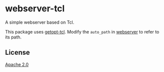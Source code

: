 # webserver-tcl
A simple webserver based on Tcl.

This package uses [getopt-tcl]. Modify the `auto_path` in [webserver] to refer to its path.

## License

[Apache 2.0]


[Apache 2.0]: <https://github.com/markuskimius/webserver-tcl/blob/master/LICENSE>
[webserver]: <https://github.com/markuskimius/webserver-tcl/blob/master/bin/webserver>
[getopt-tcl]: <https://github.com/markuskimius/getopt-tcl>
